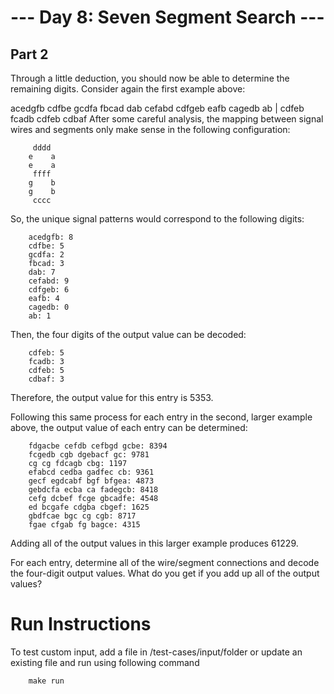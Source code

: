 # --- Day 8: Seven Segment Search ---

## Part 2

Through a little deduction, you should now be able to determine the remaining digits. Consider again the first example above:

acedgfb cdfbe gcdfa fbcad dab cefabd cdfgeb eafb cagedb ab |
cdfeb fcadb cdfeb cdbaf
After some careful analysis, the mapping between signal wires and segments only make sense in the following configuration:

         dddd
        e    a
        e    a
         ffff
        g    b
        g    b
         cccc
         
So, the unique signal patterns would correspond to the following digits:

        acedgfb: 8
        cdfbe: 5
        gcdfa: 2
        fbcad: 3
        dab: 7
        cefabd: 9
        cdfgeb: 6
        eafb: 4
        cagedb: 0
        ab: 1

Then, the four digits of the output value can be decoded:

        cdfeb: 5
        fcadb: 3
        cdfeb: 5
        cdbaf: 3

Therefore, the output value for this entry is 5353.

Following this same process for each entry in the second, larger example above, the output value of each entry can be determined:

        fdgacbe cefdb cefbgd gcbe: 8394
        fcgedb cgb dgebacf gc: 9781
        cg cg fdcagb cbg: 1197
        efabcd cedba gadfec cb: 9361
        gecf egdcabf bgf bfgea: 4873
        gebdcfa ecba ca fadegcb: 8418
        cefg dcbef fcge gbcadfe: 4548
        ed bcgafe cdgba cbgef: 1625
        gbdfcae bgc cg cgb: 8717
        fgae cfgab fg bagce: 4315

Adding all of the output values in this larger example produces 61229.

For each entry, determine all of the wire/segment connections and decode the four-digit output values. What do you get if you add up all of the output values?

# Run Instructions

To test custom input, add a file in /test-cases/input/folder or update an existing file and run using following command

        make run